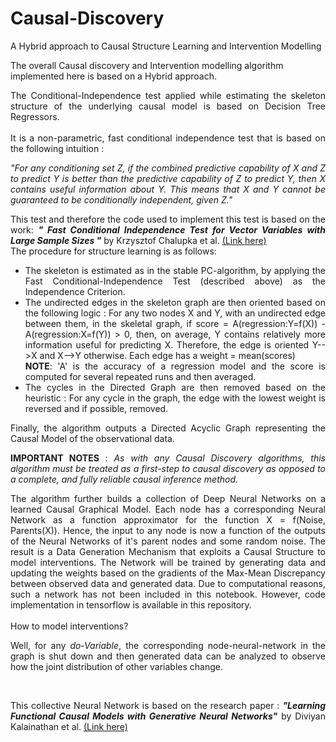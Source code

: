 # Causal-Discovery
A Hybrid approach to Causal Structure Learning and Intervention Modelling

The overall Causal discovery and Intervention modelling algorithm implemented here is based on a Hybrid approach.

<div style="text-align: justify">The Conditional-Independence test applied while estimating the skeleton structure of the underlying causal model is based on Decision Tree Regressors.</div><br>

<div style="text-align: justify">It is a non-parametric, fast conditional independence test that is based on the following intuition : <br>
 
<i> "For any conditioning set Z, if the combined predictive capability of X and Z to predict Y is better than the predictive capability of Z to predict Y, then X contains useful information about Y. This means that X and Y cannot be guaranteed to be conditionally independent, given Z." </i></div>

<div style="text-align: justify"> This test and therefore the code used to implement this test is based on the work: <b><i>" Fast Conditional Independence Test for Vector Variables with Large Sample Sizes "</b></i> by Krzysztof Chalupka et al. <a href="https://arxiv.org/pdf/1804.02747.pdf"> (Link here) </a><br>
    
<div style="text-align: justify">The procedure for structure learning is as follows: </div>
<ul>
    <li>The skeleton is estimated as in the stable PC-algorithm, by applying the Fast Conditional-Independence Test (described above) as the Independence Criterion.</li>
    <li>The undirected edges in the skeleton graph are then oriented based on the following logic : For any two nodes X and Y, with an undirected edge between them, in the skeletal graph, if score = A(regression:Y=f(X)) - A(regression:X=f(Y)) > 0, then, on average, Y contains relatively more information useful for predicting X. Therefore, the edge is oriented Y-->X and X-->Y otherwise. Each edge has a weight = mean(scores) <br> <b>NOTE</b>: 'A' is the accuracy of a regression model and the score is computed for several repeated runs and then averaged. </li>
    <li>The cycles in the Directed Graph are then removed based on the heuristic : For any cycle in the graph, the edge with the lowest weight is reversed and if possible, removed.
    </li>
</ul>

Finally, the algorithm outputs a Directed Acyclic Graph representing the Causal Model of the observational data. 

<b>IMPORTANT NOTES</b> : <i>As with any Causal Discovery algorithms, this algorithm must be treated as a first-step to causal discovery as opposed to a complete, and fully reliable causal inference method.</i>

<div style="text-align: justify"> The algorithm further builds a collection of Deep Neural Networks on a learned Causal Graphical Model. Each node has a corresponding Neural Network as a function approximator for the function X = f(Noise, Parents(X)). Hence, the input to any node is now a function of the outputs of the Neural Networks of it's parent nodes and some random noise. The result is a Data Generation Mechanism that exploits a Causal Structure to model interventions. The Network will be trained by generating data and updating the weights based on the gradients of the Max-Mean Discrepancy between observed data and generated data. Due to computational reasons, such a network has not been included in this notebook. However, code implementation in tensorflow is available in this repository.</div><br>
 
<div style="text-align: justify"> How to model interventions? <br>
    
   Well, for any <i>do-Variable</i>, the corresponding node-neural-network in the graph is shut down and then generated data can be analyzed to observe how the joint distribution of other variables change.</div><br>
  
<div style="text-align: justify"> This collective Neural Network is based on the research paper : <b><i>"Learning Functional Causal Models with Generative Neural Networks"</b></i> by Diviyan Kalainathan et al. <a href="https://arxiv.org/pdf/1709.05321.pdf"> (Link here) </a><br></div><br>
